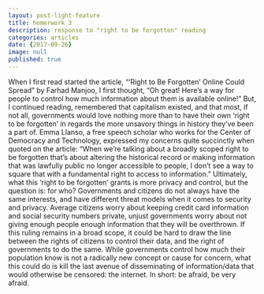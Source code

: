 ```yaml
---
layout: post-light-feature
title: homerwork 3
description: response to "right to be forgotten" reading
categories: articles
date: {2017-09-26}
image: null
published: true
---
```

When I first read started the article, “‘Right to Be Forgotten’ Online Could Spread” by Farhad Manjoo, I first thought, “Oh great! Here’s a way for people to control how much information about them is available online!” But, I continued reading, remembered that capitalism existed, and that most, if not all, governments would love nothing more than to have their own ‘right to be forgotten’ in regards the more unsavory things in history they’ve been a part of. Emma Llanso, a free speech scholar who works for the Center of Democracy and Technology, expressed my concerns quite succinctly when quoted on the article: “When we’re talking about a broadly scoped right to be forgotten that’s about altering the historical record or making information that was lawfully public no longer accessible to people, I don’t see a way to square that with a fundamental right to access to information.” Ultimately, what this ‘right to be forgotten’ grants is more privacy and control, but the question is: for who? Governments and citizens do not always have the same interests, and have different threat models when it comes to security and privacy. Average citizens worry about keeping credit card information and social security numbers private, unjust governments worry about not giving enough people enough information that they will be overthrown. If this ruling remains in a broad scope, it could be hard to draw the line between the rights of citizens to control their data, and the right of governments to do the same. While governments control how much their population know is not a radically new concept or cause for concern, what this could do is kill the last avenue of disseminating of information/data that would otherwise be censored: the internet. 
In short: be afraid, be very afraid. 
